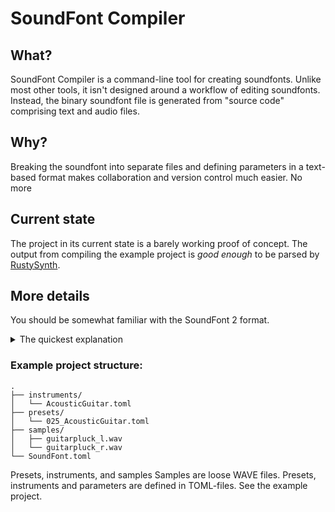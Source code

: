 # SoundFont Compiler

## What?

SoundFont Compiler is a command-line tool for creating soundfonts. Unlike most other tools, it isn't designed around a workflow of editing soundfonts. Instead, the binary soundfont file is generated from "source code" comprising text and audio files.

## Why?

Breaking the soundfont into separate files and defining parameters in a text-based format makes collaboration and version control much easier. No more 

## Current state

The project in its current state is a barely working proof of concept. The output from compiling the example project is _good enough_ to be parsed by [RustySynth](https://github.com/sinshu/rustysynth/).

## More details

You should be somewhat familiar with the SoundFont 2 format.

<details>
  <summary>The quickest explanation</summary>

  Hierarchy: 
  `preset -> instrument -> sample`
  
  - A soundfont contains one or more presets.
  - A preset contains one or more instruments.
  - An instrument contains one or more samples.

  The naming can be confusing. The preset is the unit visible from outside. In this context, when you choose a "patch," or "sound," you're choosing a preset, not an instrument. Instruments are internal to the soundfont. A preset may layer multiple instruments over each other to create a specific sound, and instruments can do the same with samples.

</details>

### Example project structure:
```
.
├── instruments/
│   └── AcousticGuitar.toml
├── presets/
│   └── 025_AcousticGuitar.toml
├── samples/
│   ├── guitarpluck_l.wav
│   └── guitarpluck_r.wav
└── SoundFont.toml
```


Presets, instruments, and samples 
Samples are loose WAVE files. Presets, instruments and parameters are defined in TOML-files. See the example project.
